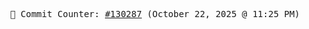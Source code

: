<p align="center">
    <samp>
        📮 Commit Counter: <a href="https://github.com/Javascript-void0/Javascript-void0/commits/main">#130287</a> (October 22, 2025 @ 11:25 PM)
    </samp>
</p>